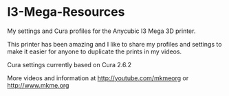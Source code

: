 # I3-Mega-Resources
My settings and Cura profiles for the Anycubic I3 Mega 3D printer.

This printer has been amazing and I like to share my profiles and settings to make it easier for anyone to duplicate the prints in my videos.

Cura settings currently based on Cura 2.6.2

More videos and information at http://youtube.com/mkmeorg or http://www.mkme.org

